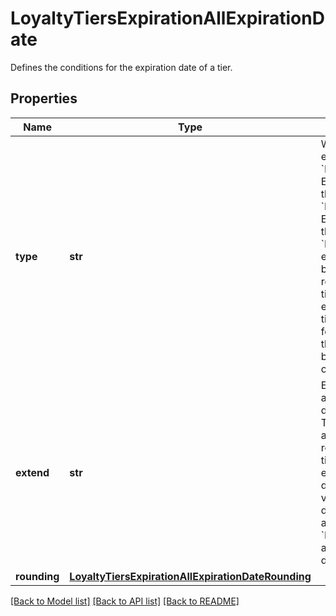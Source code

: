 # LoyaltyTiersExpirationAllExpirationDate

Defines the conditions for the expiration date of a tier.

## Properties
Name | Type | Description | Notes
------------ | ------------- | ------------- | -------------
**type** | **str** | What triggers the tier to expire for a customer.     &#x60;END_OF_PERIOD&#x60;: Expire tier at the end of the period.     &#x60;END_OF_NEXT_PERIOD&#x60;:  Expire tier at the end of the next period.   &#x60;BALANCE_DROP&#x60;: Tier expires when the points balance drops below the required range of the tier.   &#x60;CUSTOM&#x60;: Tier expires after a certain time period passes following the instance the points balance drops below the required range of the tier. | [optional] 
**extend** | **str** | Extend the expiration by adding extra months or days in ISO 8601 format. The tier will remain active even though it reaches its expiration time period. For example, a tier with a duration of &#x60;P3M&#x60; will be valid for an additional duration of 3 months and a tier with a duration of &#x60;P1D&#x60; will be valid for an additional duration of 1 day. | [optional] 
**rounding** | [**LoyaltyTiersExpirationAllExpirationDateRounding**](LoyaltyTiersExpirationAllExpirationDateRounding.md) |  | [optional] 

[[Back to Model list]](../README.md#documentation-for-models) [[Back to API list]](../README.md#documentation-for-api-endpoints) [[Back to README]](../README.md)


